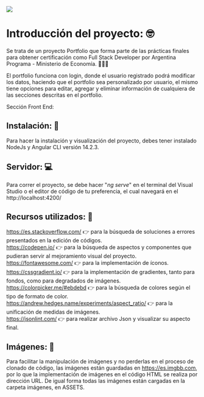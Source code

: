 ![](https://i.ibb.co/2twmbZ0/img-Readme.png)


# Introducción del proyecto: 🤓
Se trata de un proyecto Portfolio que forma parte de las prácticas finales para obtener certificación como Full Stack Developer por Argentina Programa - Ministerio de Economía. 👨🏻‍💻

El portfolio funciona con login, donde el usuario registrado podrá modificar los datos, haciendo que el portfolio sea personalizado por usuario, el mismo tiene opciones para editar, agregar y eliminar información de cualquiera de las secciones descritas en el portfolio.

Sección Front End: 

## Instalación: 📲
Para hacer la instalación y visualización del proyecto, debes tener instalado NodeJs y  Angular CLI versión 14.2.3.

## Servidor: 💻
Para correr el proyecto, se debe hacer "*ng serve*" en el terminal del Visual Studio o el editor de código de tu preferencia, el cual navegará en el http://localhost:4200/

## Recursos utilizados: 🔧

https://es.stackoverflow.com/ 👉 para la búsqueda de soluciones a errores presentados en la edición de códigos.<br>
https://codepen.io/  👉 para la búsqueda de aspectos y componentes que pudieran servir al mejoramiento visual del proyecto.<br>
https://fontawesome.com/   👉 para la implementación de íconos.<br>
https://cssgradient.io/  👉 para la implementación de gradientes, tanto para fondos, como para degradados de imágenes.<br>
https://colorpicker.me/#ebdebd 👉 para la búsqueda de colores según el tipo de formato de color. <br>
https://andrew.hedges.name/experiments/aspect_ratio/  👉 para la unificación de medidas de imágenes.<br>
https://jsonlint.com/  👉 para realizar archivo Json y visualizar su aspecto final.



## Imágenes:  🌄

Para facilitar la manipulación de imágenes y no perderlas en el proceso de clonado de código, las imágenes están guardadas en https://es.imgbb.com, por lo que la implementación de imágenes en el código HTML se realiza por dirección URL. De igual forma todas las imágenes están cargadas en la carpeta imágenes, en ASSETS.
